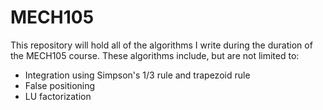 # MECH105
This repository will hold all of the algorithms I write during the duration of the MECH105 course.
These algorithms include, but are not limited to:
* Integration using Simpson's 1/3 rule and trapezoid rule
* False positioning
* LU factorization

